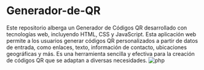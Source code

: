 # Generador-de-QR
Este repositorio alberga un Generador de Códigos QR desarrollado con tecnologías web, incluyendo HTML, CSS y JavaScript. Esta aplicación web permite a los usuarios generar códigos QR personalizados a partir de datos de entrada, como enlaces, texto, información de contacto, ubicaciones geográficas y más. Es una herramienta sencilla y efectiva para la creación de códigos QR que se adaptan a diversas necesidades.
![php](https://github.com/DannyCrisostomo/Gererador-de-QR/blob/main/Generador%20QR.png)

